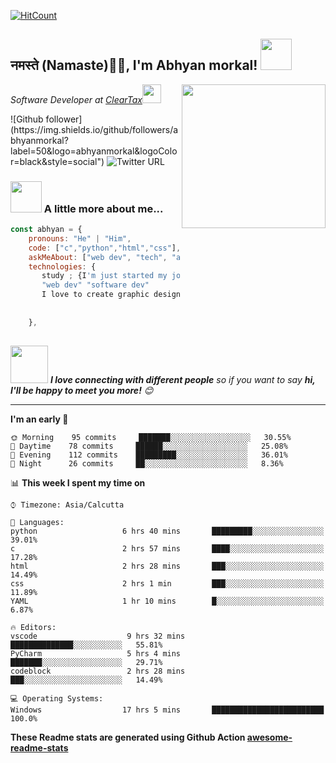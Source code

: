 
[![HitCount](http://hits.dwyl.com/abhyanmorkal/abhyanmorkal.svg)](http://hits.dwyl.com/abhyanmorkal/abhyanmorkal)

<h2>नमस्ते (Namaste)🙏🏻, I'm Abhyan morkal! <img src="https://media.giphy.com/media/12oufCB0MyZ1Go/giphy.gif" width="50"></h2>
<img align='right' src="https://media.giphy.com/media/M9gbBd9nbDrOTu1Mqx/giphy.gif" width="230">
<p><em>Software Developer at <a href="http://www.cleartax.in">ClearTax</a><img src="https://media.giphy.com/media/WUlplcMpOCEmTGBtBW/giphy.gif" width="30"> 
</em></p>
![Github follower](https://img.shields.io/github/followers/abhyanmorkal?label=50&logo=abhyanmorkal&logoColor=black&style=social")
<img alt="Twitter URL" src="https://img.shields.io/twitter/url?logo=abhyanmorkal&style=social&url=https%3A%2F%2Ftwitter.com%2FMorkalAbhyan">


### <img src="https://media.giphy.com/media/VgCDAzcKvsR6OM0uWg/giphy.gif" width="50"> A little more about me...  

```javascript
const abhyan = {
    pronouns: "He" | "Him",
    code: ["c","python","html","css"],
    askMeAbout: ["web dev", "tech", "app dev", "photography"],
    technologies: {
       study ; {I'm just started my journey in fild of
       "web dev" "software dev"
       I love to create graphic design "ui", "ux"},
              
       
    },
   
```

<img src="https://media.giphy.com/media/LnQjpWaON8nhr21vNW/giphy.gif" width="60"> <em><b>I love connecting with different people</b> so if you want to say <b>hi, I'll be happy to meet you more!</b> 😊</em>

---
<!--START_SECTION:waka-->
**I'm an early 🐤** 

```text
🌞 Morning    95 commits     ███████░░░░░░░░░░░░░░░░░░   30.55% 
🌆 Daytime    78 commits     ██████░░░░░░░░░░░░░░░░░░░   25.08% 
🌃 Evening    112 commits    █████████░░░░░░░░░░░░░░░░   36.01% 
🌙 Night      26 commits     ██░░░░░░░░░░░░░░░░░░░░░░░   8.36%

```


📊 **This week I spent my time on** 

```text
⌚︎ Timezone: Asia/Calcutta

💬 Languages: 
python                   6 hrs 40 mins       █████████░░░░░░░░░░░░░░░░   39.01% 
c                        2 hrs 57 mins       ████░░░░░░░░░░░░░░░░░░░░░   17.28% 
html                     2 hrs 28 mins       ███░░░░░░░░░░░░░░░░░░░░░░   14.49% 
css                      2 hrs 1 min         ███░░░░░░░░░░░░░░░░░░░░░░   11.89% 
YAML                     1 hr 10 mins        █░░░░░░░░░░░░░░░░░░░░░░░░   6.87%

🔥 Editors: 
vscode                    9 hrs 32 mins       ██████████████░░░░░░░░░░░   55.81% 
PyCharm                   5 hrs 4 mins        ███████░░░░░░░░░░░░░░░░░░   29.71% 
codeblock                 2 hrs 28 mins       ███░░░░░░░░░░░░░░░░░░░░░░   14.49%

💻 Operating Systems: 
Windows                  17 hrs 5 mins       █████████████████████████   100.0%

```
<!--END_SECTION:waka-->

**These Readme stats are generated using Github Action [awesome-readme-stats](https://github.com/abhyanmorkal/waka-readme-stats)**
